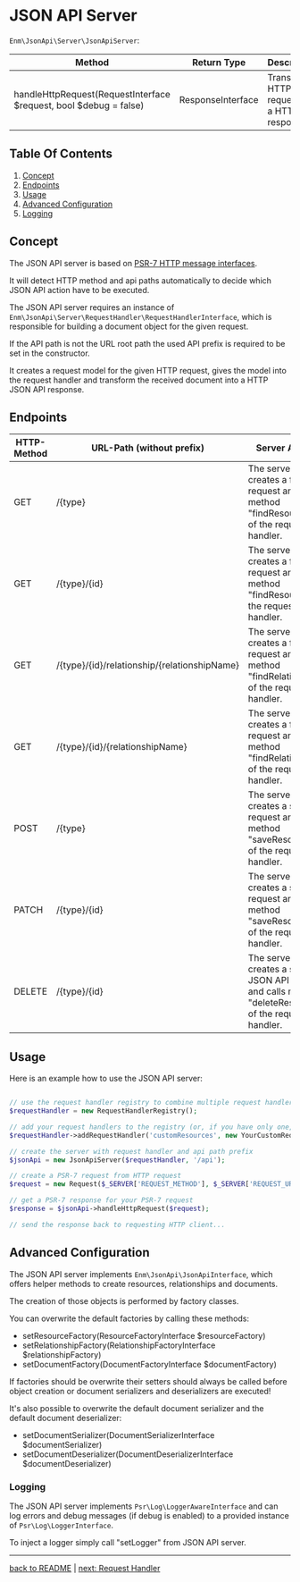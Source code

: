 # JSON API Server

`Enm\JsonApi\Server\JsonApiServer`:

| Method                                                            | Return Type       | Description                                    |
|-------------------------------------------------------------------|-------------------|------------------------------------------------|
| handleHttpRequest(RequestInterface $request, bool $debug = false) | ResponseInterface | Translate a HTTP request into a HTTP response  |

## Table Of Contents

1. [Concept](#concept)
1. [Endpoints](#endpoints)
1. [Usage](#usage)
1. [Advanced Configuration](#advanced-configuration)
1. [Logging](#logging)

## Concept
The JSON API server is based on [PSR-7 HTTP message interfaces](http://www.php-fig.org/psr/psr-7/).

It will detect HTTP method and api paths automatically to decide which JSON API action have to be executed.

The JSON API server requires an instance of `Enm\JsonApi\Server\RequestHandler\RequestHandlerInterface`, which is
responsible for building a document object for the given request.

If the API path is not the URL root path the used API prefix is required to be set in the constructor.

It creates a request model for the given HTTP request, gives the model into the request handler and transform the
received document into a HTTP JSON API response.

## Endpoints

| HTTP-Method | URL-Path (without prefix)                    | Server Action                                                                                          |
|-------------|----------------------------------------------|--------------------------------------------------------------------------------------------------------|
| GET         | /{type}                                      | The server creates a fetch request and calls method "findResources" of the request handler.            |
| GET         | /{type}/{id}                                 | The server creates a fetch request and calls method "findResource" of the request handler.             |
| GET         | /{type}/{id}/relationship/{relationshipName} | The server creates a fetch request and calls method "findRelationship" of the request handler.         |
| GET         | /{type}/{id}/{relationshipName}              | The server creates a fetch request and calls method "findRelationship" of the request handler.         |
| POST        | /{type}                                      | The server creates a save request and calls method "saveResource" of the request handler.              |
| PATCH       | /{type}/{id}                                 | The server creates a save request and calls method "saveResource" of the request handler.              |
| DELETE      | /{type}/{id}                                 | The server creates a simple JSON API request and calls method "deleteResource" of the request handler. |

## Usage

Here is an example how to use the JSON API server:

```php

// use the request handler registry to combine multiple request handlers for diffrent resource types
$requestHandler = new RequestHandlerRegistry();

// add your request handlers to the registry (or, if you have only one, add it directly to JSON API server)
$requestHandler->addRequestHandler('customResources', new YourCustomRequestHandler());

// create the server with request handler and api path prefix
$jsonApi = new JsonApiServer($requestHandler, '/api');

// create a PSR-7 request from HTTP request
$request = new Request($_SERVER['REQUEST_METHOD'], $_SERVER['REQUEST_URI'], file_get_contents('php://input'));

// get a PSR-7 response for your PSR-7 request
$response = $jsonApi->handleHttpRequest($request);

// send the response back to requesting HTTP client...

```

## Advanced Configuration

The JSON API server implements `Enm\JsonApi\JsonApiInterface`, which offers helper methods to create resources, 
relationships and documents.

The creation of those objects is performed by factory classes.

You can overwrite the default factories by calling these methods:

* setResourceFactory(ResourceFactoryInterface $resourceFactory)
* setRelationshipFactory(RelationshipFactoryInterface $relationshipFactory)
* setDocumentFactory(DocumentFactoryInterface $documentFactory)

If factories should be overwrite their setters should always be called before object creation or document serializers
and deserializers are executed!

It's also possible to overwrite the default document serializer and the default document deserializer:

* setDocumentSerializer(DocumentSerializerInterface $documentSerializer)
* setDocumentDeserializer(DocumentDeserializerInterface $documentDeserializer)

### Logging

The JSON API server implements `Psr\Log\LoggerAwareInterface` and can log errors and debug messages (if debug is enabled)
to a provided instance of `Psr\Log\LoggerInterface`.

To inject a logger simply call "setLogger" from JSON API server.

*****

[back to README](../../README.md) | [next: Request Handler](../request-handler/index.md)

